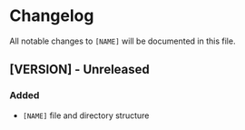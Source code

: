 # Changelog

All notable changes to `[NAME]` will be documented in this file.

## [VERSION] - Unreleased

### Added
- `[NAME]` file and directory structure
